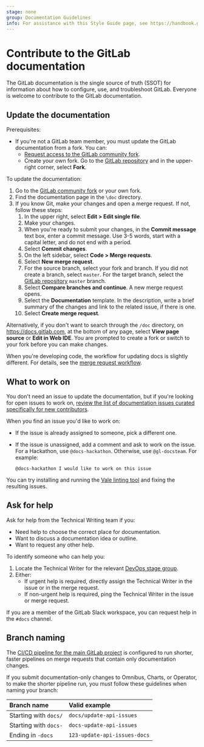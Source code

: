 ```yaml
---
stage: none
group: Documentation Guidelines
info: For assistance with this Style Guide page, see https://handbook.gitlab.com/handbook/product/ux/technical-writing/#assignments-to-other-projects-and-subjects.
---
```


# Contribute to the GitLab documentation

The GitLab documentation is the single source of truth (SSOT)
for information about how to configure, use, and troubleshoot GitLab.
Everyone is welcome to contribute to the GitLab documentation.

## Update the documentation

Prerequisites:

- If you're not a GitLab team member, you must update the GitLab documentation from a fork. You can:
  - [Request access to the GitLab community fork](https://gitlab.com/groups/gitlab-community/community-members/-/group_members/request_access).
  - Create your own fork. Go to the [GitLab repository](https://gitlab.com/gitlab-org/gitlab) and in the upper-right corner, select **Fork**.

To update the documentation:

1. Go to the [GitLab community fork](https://gitlab.com/gitlab-community/gitlab) or your own fork.
1. Find the documentation page in the `\doc` directory.
1. If you know Git, make your changes and open a merge request.
   If not, follow these steps:
   1. In the upper right, select **Edit > Edit single file**.
   1. Make your changes.
   1. When you're ready to submit your changes, in the **Commit message** text box, enter a commit message.
      Use 3-5 words, start with a capital letter, and do not end with a period.
   1. Select **Commit changes**.
   1. On the left sidebar, select **Code > Merge requests**.
   1. Select **New merge request**.
   1. For the source branch, select your fork and branch. If you did not create a branch, select `master`.
      For the target branch, select the [GitLab repository](https://gitlab.com/gitlab-org/gitlab) `master` branch.
   1. Select **Compare branches and continue**. A new merge request opens.
   1. Select the **Documentation** template. In the description, write a brief summary of the changes and link to the related issue, if there is one.
   1. Select **Create merge request**.

Alternatively, if you don't want to search through the `/doc` directory, on <https://docs.gitlab.com>, at the bottom of any page, select **View page source** or **Edit in Web IDE**.
You are prompted to create a fork or switch to your fork before you can make changes.

When you're developing code, the workflow for updating docs is slightly different.
For details, see the [merge request workflow](../contributing/merge_request_workflow.md).

## What to work on

You don't need an issue to update the documentation, but if you're looking for open issues to work on,
[review the list of documentation issues curated specifically for new contributors](https://gitlab.com/gitlab-org/gitlab/-/issues/?sort=created_date&state=opened&label_name%5B%5D=documentation&label_name%5B%5D=docs-only&label_name%5B%5D=Seeking%20community%20contributions&first_page_size=20).

When you find an issue you'd like to work on:

- If the issue is already assigned to someone, pick a different one.
- If the issue is unassigned, add a comment and ask to work on the issue. For a Hackathon, use `@docs-hackathon`. Otherwise, use `@gl-docsteam`. For example:

  ```plaintext
  @docs-hackathon I would like to work on this issue
  ```

You can try installing and running the [Vale linting tool](testing.md#vale)
and fixing the resulting issues.

## Ask for help

Ask for help from the Technical Writing team if you:

- Need help to choose the correct place for documentation.
- Want to discuss a documentation idea or outline.
- Want to request any other help.

To identify someone who can help you:

1. Locate the Technical Writer for the relevant
   [DevOps stage group](https://handbook.gitlab.com/handbook/product/ux/technical-writing/#assignments).
1. Either:
   - If urgent help is required, directly assign the Technical Writer in the issue or in the merge request.
   - If non-urgent help is required, ping the Technical Writer in the issue or merge request.

If you are a member of the GitLab Slack workspace, you can request help in the `#docs` channel.

## Branch naming

The [CI/CD pipeline for the main GitLab project](../pipelines/index.md) is configured to
run shorter, faster pipelines on merge requests that contain only documentation changes.

If you submit documentation-only changes to Omnibus, Charts, or Operator,
to make the shorter pipeline run, you must follow these guidelines when naming your branch:

| Branch name           | Valid example                |
|:----------------------|:-----------------------------|
| Starting with `docs/` | `docs/update-api-issues`     |
| Starting with `docs-` | `docs-update-api-issues`     |
| Ending in `-docs`     | `123-update-api-issues-docs` |
